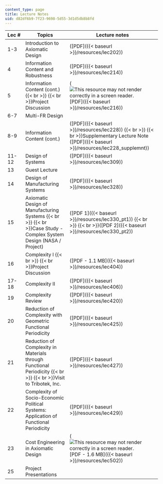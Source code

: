 ```yaml
---
content_type: page
title: Lecture Notes
uid: d82df6b9-7f23-9698-5d55-3d1d5db8b8fd
---
```


| Lec # | Topics | Lecture notes |
| --- | --- | --- |
| 1-3 | Introduction to Axiomatic Design | ([PDF]({{< baseurl >}}/resources/lec202)) |
| 4 | Information Content and Robustness | ([PDF]({{< baseurl >}}/resources/lec214)) |
| 5 | Information Content (cont.)  {{< br >}}  {{< br >}}Project Discussion | (![This resource may not render correctly in a screen reader.](/images/inacessible.gif)[PDF]({{< baseurl >}}/resources/lec216)) |
| 6-7 | Multi-FR Design | &nbsp; |
| 8-9 | Information Content (cont.) | ([PDF]({{< baseurl >}}/resources/lec228))  {{< br >}}  {{< br >}}Supplementary Lecture Note ([PDF]({{< baseurl >}}/resources/lec228_supplemnt)) |
| 11-12 | Design of Systems | ([PDF]({{< baseurl >}}/resources/lec309)) |
| 13 | Guest Lecture | &nbsp; |
| 14 | Design of Manufacturing Systems | ([PDF]({{< baseurl >}}/resources/lec328)) |
| 15 | Axiomatic Design of Manufacturing Systems  {{< br >}}  {{< br >}}Case Study - Complex System Design (NASA / Project) | ([PDF 1]({{< baseurl >}}/resources/lec330_pt1))  {{< br >}}  {{< br >}}([PDF 2]({{< baseurl >}}/resources/lec330_pt2)) |
| 16 | Complexity I  {{< br >}}  {{< br >}}Project Discussion | ([PDF - 1.1 MB]({{< baseurl >}}/resources/lec404)) |
| 17-18 | Complexity II | ([PDF]({{< baseurl >}}/resources/lec406)) |
| 19 | Complexity Review | ([PDF]({{< baseurl >}}/resources/lec420)) |
| 20 | Reduction of Complexity with Geometric Functional Periodicity | ([PDF]({{< baseurl >}}/resources/lec425)) |
| 21 | Reduction of Complexity in Materials through Functional Periodicity  {{< br >}}  {{< br >}}Visit to Tribotek, Inc. | ([PDF]({{< baseurl >}}/resources/lec427)) |
| 22 | Complexity of Socio-Economic Political Systems: Application of Functional Periodicity | ([PDF]({{< baseurl >}}/resources/lec429)) |
| 23 | Cost Engineering in Axiomatic Design | (![This resource may not render correctly in a screen reader.](/images/inacessible.gif)[PDF - 1.6 MB]({{< baseurl >}}/resources/lec502)) |
| 25 | Project Presentations |